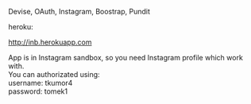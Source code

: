 Devise, OAuth, Instagram, Boostrap, Pundit

heroku:

http://inb.herokuapp.com

App is in Instagram sandbox, so you need Instagram profile which work with.</br>
You can authorizated using: </br>
username: tkumor4</br>
password: tomek1
